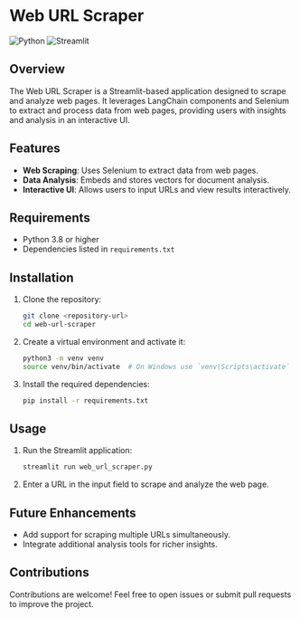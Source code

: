 # Web URL Scraper

![Python](https://img.shields.io/badge/python-3670A0?style=for-the-badge&logo=python&logoColor=ffdd54)
![Streamlit](https://img.shields.io/badge/Streamlit-%23FE4B4B.svg?style=for-the-badge&logo=streamlit&logoColor=white)

## Overview
The Web URL Scraper is a Streamlit-based application designed to scrape and analyze web pages. It leverages LangChain components and Selenium to extract and process data from web pages, providing users with insights and analysis in an interactive UI.

## Features
- **Web Scraping**: Uses Selenium to extract data from web pages.
- **Data Analysis**: Embeds and stores vectors for document analysis.
- **Interactive UI**: Allows users to input URLs and view results interactively.

## Requirements
- Python 3.8 or higher
- Dependencies listed in `requirements.txt`

## Installation
1. Clone the repository:
   ```bash
   git clone <repository-url>
   cd web-url-scraper
   ```
2. Create a virtual environment and activate it:
   ```bash
   python3 -m venv venv
   source venv/bin/activate  # On Windows use `venv\Scripts\activate`
   ```
3. Install the required dependencies:
   ```bash
   pip install -r requirements.txt
   ```

## Usage
1. Run the Streamlit application:
   ```bash
   streamlit run web_url_scraper.py
   ```
2. Enter a URL in the input field to scrape and analyze the web page.

## Future Enhancements
- Add support for scraping multiple URLs simultaneously.
- Integrate additional analysis tools for richer insights.

## Contributions
Contributions are welcome! Feel free to open issues or submit pull requests to improve the project.